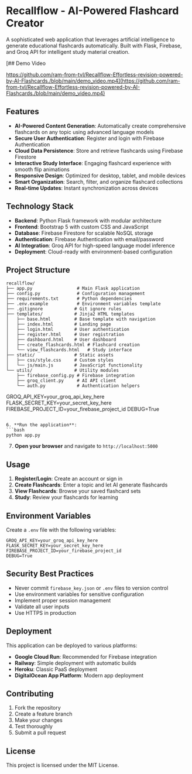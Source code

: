 # Recallflow - AI-Powered Flashcard Creator

A sophisticated web application that leverages artificial intelligence to generate educational flashcards automatically. Built with Flask, Firebase, and Groq API for intelligent study material creation.

[## Demo Video

https://github.com/ram-from-tvl/Recallflow-Effortless-revision-powered-by-AI-Flashcards./blob/main/demo_video.mp4](https://github.com/ram-from-tvl/Recallflow-Effortless-revision-powered-by-AI-Flashcards./blob/main/demo_video.mp4)

## Features

- **AI-Powered Content Generation**: Automatically create comprehensive flashcards on any topic using advanced language models
- **Secure User Authentication**: Register and login with Firebase Authentication
- **Cloud Data Persistence**: Store and retrieve flashcards using Firebase Firestore
- **Interactive Study Interface**: Engaging flashcard experience with smooth flip animations
- **Responsive Design**: Optimized for desktop, tablet, and mobile devices
- **Smart Organization**: Search, filter, and organize flashcard collections
- **Real-time Updates**: Instant synchronization across devices

## Technology Stack

- **Backend**: Python Flask framework with modular architecture
- **Frontend**: Bootstrap 5 with custom CSS and JavaScript
- **Database**: Firebase Firestore for scalable NoSQL storage
- **Authentication**: Firebase Authentication with email/password
- **AI Integration**: Groq API for high-speed language model inference
- **Deployment**: Cloud-ready with environment-based configuration

## Project Structure

```
recallflow/
├── app.py                 # Main Flask application
├── config.py              # Configuration management
├── requirements.txt       # Python dependencies
├── .env.example           # Environment variables template
├── .gitignore            # Git ignore rules
├── templates/            # Jinja2 HTML templates
│   ├── base.html         # Base template with navigation
│   ├── index.html        # Landing page
│   ├── login.html        # User authentication
│   ├── register.html     # User registration
│   ├── dashboard.html    # User dashboard
│   ├── create_flashcards.html # Flashcard creation
│   └── view_flashcards.html   # Study interface
├── static/               # Static assets
│   ├── css/style.css     # Custom styles
│   └── js/main.js        # JavaScript functionality
└── utils/                # Utility modules
    ├── firebase_config.py # Firebase integration
    ├── groq_client.py     # AI API client
    └── auth.py            # Authentication helpers
```
   GROQ_API_KEY=your_groq_api_key_here
   FLASK_SECRET_KEY=your_secret_key_here
   FIREBASE_PROJECT_ID=your_firebase_project_id
   DEBUG=True
   ```

6. **Run the application**:
   ```bash
   python app.py
   ```

7. **Open your browser** and navigate to `http://localhost:5000`

## Usage

1. **Register/Login**: Create an account or sign in
2. **Create Flashcards**: Enter a topic and let AI generate flashcards
3. **View Flashcards**: Browse your saved flashcard sets
4. **Study**: Review your flashcards for learning

## Environment Variables

Create a `.env` file with the following variables:

```
GROQ_API_KEY=your_groq_api_key_here
FLASK_SECRET_KEY=your_secret_key_here
FIREBASE_PROJECT_ID=your_firebase_project_id
DEBUG=True
```

## Security Best Practices

- Never commit `firebase_key.json` or `.env` files to version control
- Use environment variables for sensitive configuration
- Implement proper session management
- Validate all user inputs
- Use HTTPS in production

## Deployment

This application can be deployed to various platforms:

- **Google Cloud Run**: Recommended for Firebase integration
- **Railway**: Simple deployment with automatic builds
- **Heroku**: Classic PaaS deployment
- **DigitalOcean App Platform**: Modern app deployment

## Contributing

1. Fork the repository
2. Create a feature branch
3. Make your changes
4. Test thoroughly
5. Submit a pull request

## License

This project is licensed under the MIT License.
